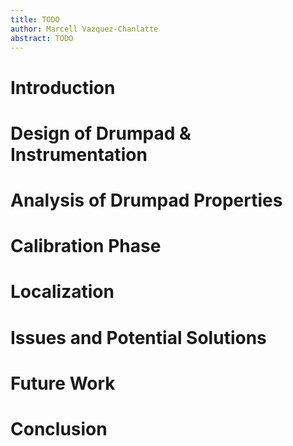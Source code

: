 ```yaml
---
title: TODO
author: Marcell Vazquez-Chanlatte
abstract: TODO
---
```


# Introduction

# Design of Drumpad & Instrumentation

# Analysis of Drumpad Properties

# Calibration Phase

# Localization

# Issues and Potential Solutions

# Future Work

# Conclusion
